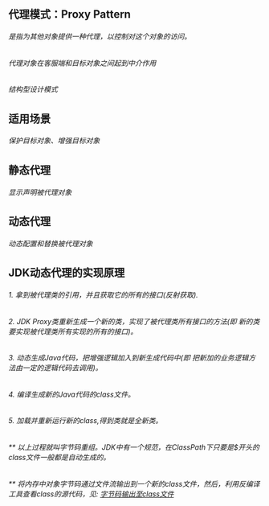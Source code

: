 ## 代理模式：Proxy Pattern
###### 是指为其他对象提供一种代理，以控制对这个对象的访问。
###### 代理对象在客服端和目标对象之间起到中介作用
###### 结构型设计模式

## 适用场景
###### 保护目标对象、增强目标对象

## 静态代理
###### 显示声明被代理对象

## 动态代理
###### 动态配置和替换被代理对象

## JDK动态代理的实现原理
###### 1. 拿到被代理类的引用，并且获取它的所有的接口(反射获取).
###### 2. JDK Proxy类重新生成一个新的类，实现了被代理类所有接口的方法(即 新的类要实现被代理类所有实现的所有的接口)。
###### 3. 动态生成Java代码，把增强逻辑加入到新生成代码中(即  把新加的业务逻辑方法由一定的逻辑代码去调用)。
###### 4. 编译生成新的Java代码的class文件。
###### 5. 加载并重新运行新的class,得到类就是全新类。
###### ** 以上过程就叫字节码重组。JDK中有一个规范，在ClassPath下只要是$开头的class文件一般都是自动生成的。
###### ** 将内存中对象字节码通过文件流输出到一个新的class文件，然后，利用反编译工具查看class的源代码，见: [字节码输出至class文件](https://github.com/lulu0s/design-pattern/blob/master/proxy/src/main/java/org/halo/dynamic/ByteCodeToClassTest.java "字节码输出至class文件")



    
